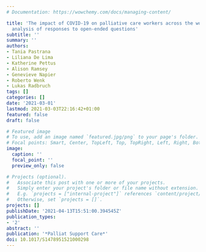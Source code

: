 ```yaml
---
# Documentation: https://wowchemy.com/docs/managing-content/

title: 'The impact of COVID-19 on palliative care workers across the world: A qualitative
  analysis of responses to open-ended questions'
subtitle: ''
summary: ''
authors:
- Tania Pastrana
- Liliana De Lima
- Katherine Pettus
- Alison Ramsey
- Genevieve Napier
- Roberto Wenk
- Lukas Radbruch
tags: []
categories: []
date: '2021-03-01'
lastmod: 2021-03-03T22:16:42+01:00
featured: false
draft: false

# Featured image
# To use, add an image named `featured.jpg/png` to your page's folder.
# Focal points: Smart, Center, TopLeft, Top, TopRight, Left, Right, BottomLeft, Bottom, BottomRight.
image:
  caption: ''
  focal_point: ''
  preview_only: false

# Projects (optional).
#   Associate this post with one or more of your projects.
#   Simply enter your project's folder or file name without extension.
#   E.g. `projects = ["internal-project"]` references `content/project/deep-learning/index.md`.
#   Otherwise, set `projects = []`.
projects: []
publishDate: '2021-04-13T15:51:00.394545Z'
publication_types:
- '2'
abstract: ''
publication: '*Palliat Support Care*'
doi: 10.1017/S1478951521000298
---
```

